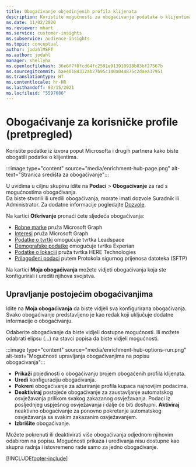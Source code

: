 ```yaml
---
title: Obogaćivanje objedinjenih profila klijenata
description: Koristite mogućnosti za obogaćivanje podataka o klijentima.
ms.date: 11/02/2020
ms.reviewer: mhart
ms.service: customer-insights
ms.subservice: audience-insights
ms.topic: conceptual
author: jodahlMSFT
ms.author: jodahl
manager: shellyha
ms.openlocfilehash: 36e6f7f8fcd64fc2591e913910918b83bf27567b
ms.sourcegitcommit: bae40184312ab27b95c140a044875c2daea37951
ms.translationtype: HT
ms.contentlocale: hr-HR
ms.lasthandoff: 03/15/2021
ms.locfileid: "5597686"
---
```

# <a name="enrichment-for-customer-profiles-preview"></a>Obogaćivanje za korisničke profile (pretpregled)

Koristite podatke iz izvora poput Microsofta i drugih partnera kako biste obogatili podatke o klijentima.

:::image type="content" source="media/enrichment-hub-page.png" alt-text="Stranica središta za obogaćivanje":::

U uvidima u ciljnu skupinu idite na **Podaci** > **Obogaćivanje** za rad s mogućnostima obogaćivanja.    
Da biste stvorili ili uredili obogaćivanja, morate imati dozvole Suradnik ili Administrator. Za dodatne informacije pogledajte [Dozvole](permissions.md).

Na kartici **Otkrivanje** pronaći ćete sljedeća obogaćivanja:

- [Robne marke](enrichment-microsoft-graph.md) pruža Microsoft Graph
- [Interesi](enrichment-microsoft-graph.md) pruža Microsoft Graph
- [Podatke o tvrtki](enrichment-leadspace.md) omogućuje tvrtka Leadspace
- [Demografske podatke](enrichment-experian.md) omogućuje tvrtka Experian
- [Podatke o lokaciji](enrichment-here.md) pruža tvrtka HERE Technologies
- [Prilagođeni podaci](enrichment-SFTP-custom-import.md) putem Protokola sigurnog prijenosa datoteka (SFTP)

Na kartici **Moja obogaćivanja** možete vidjeti obogaćivanja koja ste konfigurirali i urediti njihova svojstva.

## <a name="manage-existing-enrichments"></a>Upravljanje postojećim obogaćivanjima

Idite na **Moja obogaćivanja** da biste vidjeli sva konfigurirana obogaćivanja. Svako obogaćivanje predstavljeno je kao redak koji uključuje dodatne informacije o obogaćivanju.

Odaberite obogaćivanje da biste vidjeli dostupne mogućnosti. Ili možete odabrati elipsu (...) na stavci popisa da biste vidjeli mogućnosti.

:::image type="content" source="media/enrichment-hub-options-run.png" alt-text="Mogućnosti upravljanja obogaćivanjima na popisu obogaćivanja":::

- **Prikaži** pojedinosti o obogaćivanju brojem obogaćenih profila klijenata.
- **Uredi** konfiguraciju obogaćivanja.
- **Pokreni** obogaćivanje za ažuriranje profila kupaca najnovijim podacima.
- **Deaktiviraj** postojeće obogaćivanje za zaustavljanje automatskog osvježavanja prilikom svakog zakazanog osvježavanja. Podaci iz posljednjeg uspješnog osvježavanja i dalje će biti dostupni. **Aktiviraj** neaktivno obogaćivanje za ponovno pokretanje automatskog osvježavanja sa svakim zakazanim osvježavanjem.
- **Izbrišite** obogaćivanje.

Možete pokrenuti ili deaktivirati više obogaćivanja odjednom njihovim odabirom na popisu. Mogućnosti prikaza i uređivanja nisu dostupne kao skupna radnja i istovremeno rade samo za jedno obogaćivanje.


[!INCLUDE[footer-include](../includes/footer-banner.md)]